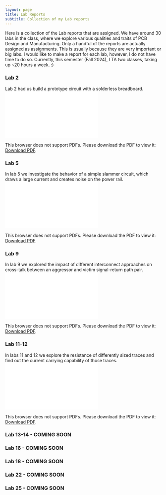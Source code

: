 ```yaml
---
layout: page
title: Lab Reports
subtitle: Collection of my Lab reports
---
```

Here is a collection of the Lab reports that are assigned. We have around 30 labs in the class, where we explore various qualities and traits of PCB Design and Manufacturing. Only a handful of the reports are actually assigned as assignments. This is usually because they are 
very important or big labs. I would like to make a report for each lab, however, I do not have time to do so. Currently, this semester (Fall 2024), I TA two classes, taking up ~20 hours a week. :)

### Lab 2
Lab 2 had us build a prototype circuit with a solderless breadboard.
<object data="assets\pdf\pcb\ECEN_5730_Lab_2_Report.pdf" type="application/pdf" width="700px" height="700px">
    <embed src="assets\pdf\pcb\ECEN_5730_Lab_2_Report.pdf">
        <p>This browser does not support PDFs. Please download the PDF to view it: <a href="assets\pdf\pcb\ECEN_5730_Lab_2_Report.pdf">Download PDF</a>.</p>
    </embed>
</object>

### Lab 5
In lab 5 we investigate the behavior of a simple slammer circuit, which draws a large current and creates noise on the power rail. 
<object data="assets\pdf\pcb\ECEN_5730_Lab_5_Report.pdf" type="application/pdf" width="700px" height="700px">
    <embed src="assets\pdf\pcb\ECEN_5730_Lab_5_Report.pdf">
        <p>This browser does not support PDFs. Please download the PDF to view it: <a href="assets\pdf\pcb\ECEN_5730_Lab_5_Report.pdf">Download PDF</a>.</p>
    </embed>
</object>

### Lab 9
In lab 9 we explored the impact of different interconnect approaches on cross-talk between
an aggressor and victim signal-return path pair.
<object data="assets\pdf\pcb\ECEN_5730_Lab_9_Report.pdf" type="application/pdf" width="700px" height="700px">
    <embed src="assets\pdf\pcb\ECEN_5730_Lab_9_Report.pdf">
        <p>This browser does not support PDFs. Please download the PDF to view it: <a href="assets\pdf\pcb\ECEN_5730_Lab_9_Report.pdf">Download PDF</a>.</p>
    </embed>
</object>

### Lab 11-12
In labs 11 and 12 we explore the resistance of differently sized traces and find out the current carrying capability of those traces.
<object data="assets\pdf\pcb\ECEN_5730_Lab_11_12_Report.pdf" type="application/pdf" width="700px" height="700px">
    <embed src="assets\pdf\pcb\ECEN_5730_Lab_11_12_Report.pdf">
        <p>This browser does not support PDFs. Please download the PDF to view it: <a href="assets\pdf\pcb\ECEN_5730_Lab_11_12_Report.pdf">Download PDF</a>.</p>
    </embed>
</object>

### Lab 13-14 - COMING SOON
<!-- In lab 15 we explored the professor's design of board 2, which explored good and bad PCB layouts' effect on noise and signal integrity.
<object data="/assets/pdf/lab_15.pdf" type="application/pdf" width="700px" height="700px">
    <embed src="/assets/pdf/lab_15.pdf">
        <p>This browser does not support PDFs. Please download the PDF to view it: <a href="/assets/pdf/lab_15.pdf">Download PDF</a>.</p>
    </embed>
</object> -->


### Lab 16 - COMING SOON
<!-- In lab 16 we explored single and differential-ended measurements.
<object data="/assets/pdf/lab16.pdf" type="application/pdf" width="700px" height="700px">
    <embed src="/assets/pdf/lab16.pdf">
        <p>This browser does not support PDFs. Please download the PDF to view it: <a href="/assets/pdf/lab_15.pdf">Download PDF</a>.</p>
    </embed>
</object> -->


### Lab 18 - COMING SOON
<!-- In lab 18 we measured inrush current and the effect it has on a circuit. 
<object data="/assets/pdf/lab18.pdf" type="application/pdf" width="700px" height="700px">
    <embed src="/assets/pdf/lab18.pdf">
        <p>This browser does not support PDFs. Please download the PDF to view it: <a href="/assets/pdf/lab_15.pdf">Download PDF</a>.</p>
    </embed>
</object> -->

### Lab 22 - COMING SOON
<!-- In lab 22 we made a SSB version of Board 4.
<object data="/assets/pdf/lab22.pdf" type="application/pdf" width="700px" height="700px">
    <embed src="/assets/pdf/lab22.pdf">
        <p>This browser does not support PDFs. Please download the PDF to view it: <a href="/assets/pdf/lab_15.pdf">Download PDF</a>.</p>
    </embed>
</object> -->


### Lab 25 - COMING SOON
<!-- In lab 25 we explore the impact of ferrite filters. 
<object data="/assets/pdf/lab25.pdf" type="application/pdf" width="700px" height="700px">
    <embed src="/assets/pdf/lab25.pdf">
        <p>This browser does not support PDFs. Please download the PDF to view it: <a href="/assets/pdf/lab_15.pdf">Download PDF</a>.</p>
    </embed>
</object> -->



